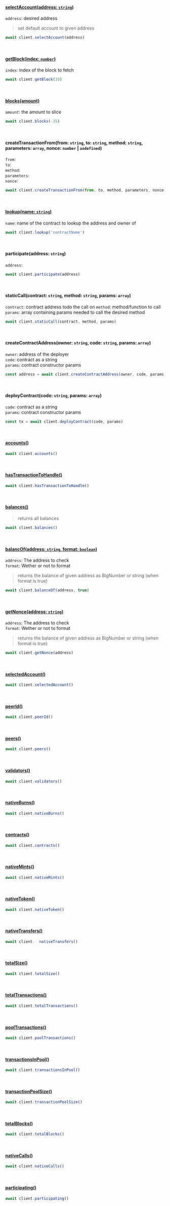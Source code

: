 #### [selectAccount(address: `string`)](https://remote.leofcoin.org/select-account?address=)
`address`: desired address
> set default account to given address
```js
await client.selectAccount(address)
```
<br>

#### [getBlock(index: `number`)](https://remote.leofcoin.org/getblock?index=0)
`index`: index of the block to fetch<br>
```js
await client.getBlock(10)
```
<br>

#### [blocks(amount)](https://remote.leofcoin.org/blocks)
`amount`: the amount to slice
```js
await client.blocks(-25)
```
<br>

#### createTransactionFrom(from: `string`, to: `string`, method: `string`, parameters: `array`, nonce: `number` | `undefined`)

`from`:<br>
`to`: <br>
`method`: <br>
`parameters`: <br>
`nonce`: <br>
```js
await client.createTransactionFrom(from, to, method, parameters, nonce)
```
<br>

#### [lookup(name: `string`)](https://remote.leofcoin.org/lookup?name=ArtOnlineContractFactory)
`name`: name of the contract to lookup the address and owner of
```js
await client.lookup('contractName')
```
<br>

#### participate(address: `string`)
`address`: <br>

```js
await client.participate(address)
```
<br>

#### staticCall(contract: `string`, method: `string`, params: `array`)
`contract`: contract address todo the call on
`method`: method/function to call
`params`: array containing params needed to call the desired method 
```js
await client.staticCall(contract, method, params)
```
<br>

#### createContractAddress(owner: `string`, code: `string`, params: `array`)
`owner`: address of the deployer<br>
`code`: contract as a string<br>
`params`: contract constructor params<br>

```js
const address = await client.createContractAddress(owner, code, params)
```
<br>

#### deployContract(code: `string`, params: `array`)
`code`: contract as a string<br>
`params`: contract constructor params<br>

```js
const tx = await client.deployContract(code, params)
```
<br>

#### [accounts()](https://remote.leofcoin.org/accounts)
```js
await client.accounts()
```
<br>

#### [hasTransactionToHandle()](https://remote.leofcoin.org/hasTransactionToHandle)
```js
await client.hasTransactionToHandle()
```
<br>

#### [balances()](https://remote.leofcoin.org/balances)
> returns all balances
```js
await client.balances()
```
<br>

#### [balancOf(address: `string`, format: `boolean`)](https://remote.leofcoin.org/balanceOf?address=YTqxKshWH4Qo7KprGYxQVCNYutedaE6YGoUdUPnUdFUVBPrTzgsrP&format=true)
`address`: The address to check<br> 
`format`: Wether or not to format<br>
> returns the balance of given address as BigNumber or string (when format is true)
```js
await client.balanceOf(address, true)
```
<br>

#### [getNonce(address: `string`)](https://remote.leofcoin.org/getNonce?address=YTqxKshWH4Qo7KprGYxQVCNYutedaE6YGoUdUPnUdFUVBPrTzgsrP)
`address`: The address to check<br> 
`format`: Wether or not to format<br>
> returns the balance of given address as BigNumber or string (when format is true)
```js
await client.getNonce(address)
```
<br>

#### [selectedAccount()](https://remote.leofcoin.org/selectedAccount)
```js
await client.selectedAccount()
```
<br>

#### [peerId()](https://remote.leofcoin.org/peerId)
```js
await client.peerId()
```
<br>

#### [peers()](https://remote.leofcoin.org/peers)
```js
await client.peers()
```
<br>

#### [validators()](https://remote.leofcoin.org/validators)
```js
await client.validators()
```
<br>

#### [nativeBurns()](https://remote.leofcoin.org/nativeBurns)
```js
await client.nativeBurns()
```
<br>

#### [contracts()](https://remote.leofcoin.org/contracts)
```js
await client.contracts()
```
<br>

#### [nativeMints()](https://remote.leofcoin.org/nativeMints)
```js
await client.nativeMints()
```
<br>

#### [nativeToken()](https://remote.leofcoin.org/nativeToken)
```js
await client.nativeToken()
```
<br>

#### [nativeTransfers()](https://remote.leofcoin.org/nativeTransfers)
```js
await client.  nativeTransfers()
```
<br>

#### [totalSize()](https://remote.leofcoin.org/totalSize)
```js
await client.totalSize()
```
<br>

#### [totalTransactions()](https://remote.leofcoin.org/totalTransactions)
```js
await client.totalTransactions()
```
<br>

#### [poolTransactions()](https://remote.leofcoin.org/poolTransactions)
```js
await client.poolTransactions()
```
<br>

#### [transactionsInPool()](https://remote.leofcoin.org/transactionsInPool)
```js
await client.transactionsInPool()
```
<br>

#### [transactionPoolSize()](https://remote.leofcoin.org/transactionPoolSize)
```js
await client.transactionPoolSize()
```
<br>

#### [totalBlocks()](https://remote.leofcoin.org/totalBlocks)
```js
await client.totalBlocks()
```
<br>

#### [nativeCalls()](https://remote.leofcoin.org/nativeCalls)
```js
await client.nativeCalls()
```
<br>

#### [participating()](https://remote.leofcoin.org/participating)
```js
await client.participating()
```
<br>